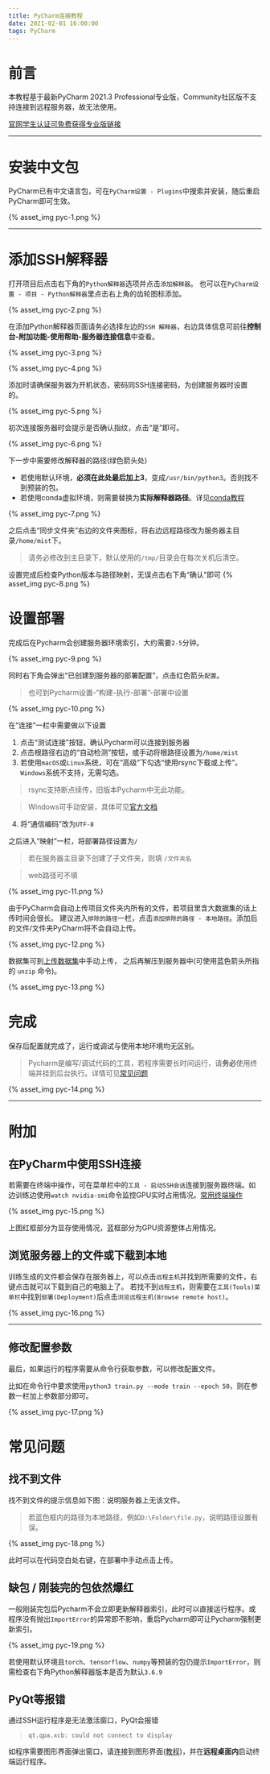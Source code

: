 ```yaml
---
title: PyCharm连接教程
date: 2021-02-01 16:00:00
tags: PyCharm
---
```

# 前言

本教程基于最新PyCharm 2021.3 Professional专业版，Community社区版不支持连接到远程服务器，故无法使用。

[官网学生认证可免费获得专业版链接](https://www.jetbrains.com/zh-cn/community/education/#students)

***
# 安装中文包
PyCharm已有中文语言包，可在`PyCharm设置 - Plugins`中搜索并安装，随后重启PyCharm即可生效。

{% asset_img pyc-1.png %}

***
# 添加SSH解释器

打开项目后点击右下角的`Python解释器`选项并点击`添加解释器`。
也可以在`PyCharm设置 - 项目 - Python解释器`里点击右上角的齿轮图标添加。

{% asset_img pyc-2.png %}

在添加Python解释器页面请务必选择左边的`SSH 解释器`，右边具体信息可前往**控制台-附加功能-使用帮助-服务器连接信息**中查看。

{% asset_img pyc-3.png %}

{% asset_img pyc-4.png %}

添加时请确保服务器为开机状态，密码同SSH连接密码，为创建服务器时设置的。

{% asset_img pyc-5.png %}

初次连接服务器时会提示是否确认指纹，点击“是”即可。

{% asset_img pyc-6.png %}

下一步中需要修改解释器的路径(绿色箭头处)

- 若使用默认环境，**必须在此处最后加上3**，变成`/usr/bin/python3`。否则找不到预装的包。
- 若使用conda虚拟环境，则需要替换为**实际解释器路径**。详见[conda教程](http://blog.mistgpu.com/2021/02/03/Conda%E8%99%9A%E6%8B%9F%E7%8E%AF%E5%A2%83/#%E5%9C%A8PyCharm%E4%B8%AD%E4%BD%BF%E7%94%A8conda%E5%88%9B%E5%BB%BA%E7%9A%84%E7%8E%AF%E5%A2%83)

{% asset_img pyc-7.png %}

之后点击“同步文件夹”右边的文件夹图标，将右边远程路径改为服务器主目录`/home/mist`下。

> 请务必修改到主目录下，默认使用的`/tmp/`目录会在每次关机后清空。

设置完成后检查Python版本与路径映射，无误点击右下角“确认”即可
{% asset_img pyc-8.png %}

# 设置部署

完成后在Pycharm会创建服务器环境索引，大约需要`2-5`分钟。

{% asset_img pyc-9.png %}

同时右下角会弹出“已创建到服务器的部署配置”，点击红色箭头`配置`。

> 也可到Pycharm设置-“构建-执行-部署”-部署中设置

{% asset_img pyc-10.png %}

在“连接”一栏中需要做以下设置
1. 点击“测试连接”按钮，确认Pycharm可以连接到服务器
2. 点击根路径右边的“自动检测”按钮，或手动将根路径设置为`/home/mist`
3. 若使用`macOS`或`Linux`系统，可在“高级”下勾选“使用rsync下载或上传”。`Windows`系统不支持，无需勾选。

> rsync支持断点续传，旧版本Pycharm中无此功能。

> Windows可手动安装，具体可见[官方文档](https://www.jetbrains.com/help/pycharm/settings-tools-rsync.html)

4. 将“通信编码”改为`UTF-8`

之后进入“映射”一栏，将部署路径设置为`/`

> 若在服务器主目录下创建了子文件夹，则填 `/文件夹名`

> web路径可不填
> 
{% asset_img pyc-11.png %}


由于PyCharm会自动上传项目文件夹内所有的文件，若项目里含大数据集的话上传时间会很长。
建议进入`排除的路径`一栏，点击`添加排除的路径 - 本地路径`。添加后的文件/文件夹PyCharm将不会自动上传。

{% asset_img pyc-12.png %}

数据集可到[上传数据集](https://www.mistgpu.com/upload/)中手动上传，
之后再解压到服务器中(可使用蓝色箭头所指的 `unzip` 命令)。

{% asset_img pyc-13.png %}

# 完成

保存后配置就完成了，运行或调试与使用本地环境均无区别。

> Pycharm是编写/调试代码的工具，若程序需要长时间运行，请**务必**使用终端并挂到后台执行。详情可见[常见问题](https://www.mistgpu.com/faq/)

{% asset_img pyc-14.png %}

***
# 附加
## 在PyCharm中使用SSH连接

若需要在终端中操作，可在菜单栏中的`工具 - 启动SSH会话`连接到服务器终端。如边训练边使用`watch nvidia-smi`命令监控GPU实时占用情况。[常用终端操作](http://blog.mistgpu.com/2021/02/03/SSH%E8%BF%9E%E6%8E%A5%E6%95%99%E7%A8%8B/#%E5%B8%B8%E7%94%A8%E6%93%8D%E4%BD%9C)

{% asset_img pyc-15.png %}

上图红框部分为显存使用情况，蓝框部分为GPU资源整体占用情况。

## 浏览服务器上的文件或下载到本地

训练生成的文件都会保存在服务器上，可以点击`远程主机`并找到所需要的文件，右键点击就可以下载到自己的电脑上了。
若找不到`远程主机`，则需要在`工具(Tools)菜单栏`中找到`部署(Deployment)`后点击`浏览远程主机(Browse remote host)`。

{% asset_img pyc-16.png %}

***
## 修改配置参数
最后，如果运行的程序需要从命令行获取参数，可以修改配置文件。

比如在命令行中要求使用`python3 train.py --mode train --epoch 50`，则在参数一栏加上参数部分即可。

{% asset_img pyc-17.png %}

# 常见问题
## 找不到文件

找不到文件的提示信息如下图：说明服务器上无该文件。
> 若蓝色框内的路径为本地路径，例如`D:\Folder\file.py`，说明路径设置有误。

{% asset_img pyc-18.png %}

此时可以在代码空白处右键，在部署中手动点击上传。

## 缺包 / 刚装完的包依然爆红

一般刚装完包后Pycharm不会立即更新解释器索引，此时可以直接运行程序。或程序没有抛出`ImportError`的异常即不影响，重启Pycharm即可让Pycharm强制更新索引。

{% asset_img pyc-19.png %}

若使用默认环境且`torch`、`tensorflow`、`numpy`等预装的包仍提示`ImportError`，则需检查右下角Python解释器版本是否为默认`3.6.9`

## PyQt等报错

通过SSH运行程序是无法激活窗口，PyQt会报错
> `qt.qpa.xcb: could not connect to display` 

如程序需要图形界面弹出窗口，请连接到图形界面([教程](http://blog.mistgpu.com/2021/04/19/%E5%9B%BE%E5%BD%A2%E7%95%8C%E9%9D%A2%E8%BF%9E%E6%8E%A5%E6%95%99%E7%A8%8B/))，并在**远程桌面内**启动终端运行程序。